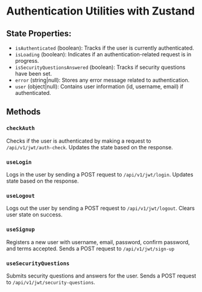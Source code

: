 # Authentication Utilities with Zustand

## State Properties:

- `isAuthenticated` (boolean): Tracks if the user is currently authenticated.
- `isLoading` (boolean): Indicates if an authentication-related request is in progress.
- `isSecurityQuestionsAnswered` (boolean): Tracks if security questions have been set.
- `error` (string|null): Stores any error message related to authentication.
- `user` (object|null): Contains user information (id, username, email) if authenticated.

## Methods

### `checkAuth`

Checks if the user is authenticated by making a request to `/api/v1/jwt/auth-check`. Updates the state based on the response.

### `useLogin`

Logs in the user by sending a POST request to `/api/v1/jwt/login`. Updates state based on the response.

### `useLogout`

Logs out the user by sending a POST request to `/api/v1/jwt/logout`. Clears user state on success.

### `useSignup`

Registers a new user with username, email, password, confirm password, and terms accepted. Sends a POST request to `/api/v1/jwt/sign-up`

### `useSecurityQuestions`

Submits security questions and answers for the user. Sends a POST request to `/api/v1/jwt/security-questions`.
